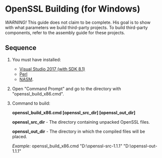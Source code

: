 OpenSSL Building (for Windows)
=========================

*WARNING!* This guide does not claim to be complete.
His goal is to show with what parameters we build third-party projects.
To build third-party components, refer to the assembly guide for these projects.

Sequence
--------
1. You must have installed:
   - [Visual Studio 2017 (with SDK 8.1)](https://visualstudio.microsoft.com)
   - [Perl](http://www.activestate.com/activeperl)
   - [NASM](https://www.nasm.us).
2. Open "Command Prompt" and go to the directory with "openssl_build_x86.cmd".
3. Command to build:

   **openssl_build_x86.cmd [openssl_src_dir] [openssl_out_dir]**

   **openssl_src_dir**  - The directory containing unpacked OpenSSL files.

   **openssl_out_dir**  - The directory in which the compiled files will be placed.

   *Example:* openssl_build_x86.cmd "D:\openssl-src-1.1.1" "D:\openssl-out-1.1.1"
